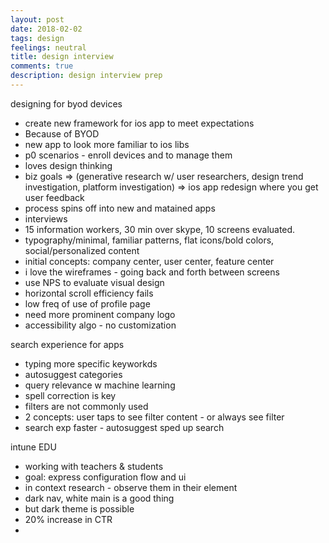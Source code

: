 ```yaml
---
layout: post
date: 2018-02-02
tags: design
feelings: neutral
title: design interview
comments: true
description: design interview prep
---
```



designing for byod devices
- create new framework for ios app to meet expectations
- Because of BYOD
- new app to look more familiar to ios libs
- p0 scenarios - enroll devices and to manage them
- loves design thinking
- biz goals => (generative research w/ user researchers, design trend investigation, platform investigation) => ios app redesign where you get user feedback
- process spins off into new and matained apps
- interviews
- 15 information workers, 30 min over skype, 10 screens evaluated.
- typography/minimal, familiar patterns, flat icons/bold colors, social/personalized content
- initial concepts: company center, user center, feature center
- i love the wireframes - going back and forth between screens
- use NPS to evaluate visual design
- horizontal scroll efficiency fails
- low freq of use of profile page
- need more prominent company logo
- accessibility algo - no customization

search experience for apps
- typing more specific keyworkds
- autosuggest categories
- query relevance w machine learning
- spell correction is key
- filters are not commonly used
- 2 concepts: user taps to see filter content - or always see filter 
- search exp faster - autosuggest sped up search

intune EDU
- working with teachers & students
- goal: express configuration flow and ui
- in context research - observe them in their element
- dark nav, white main is a good thing
- but dark theme is possible
- 20% increase in CTR
- 
